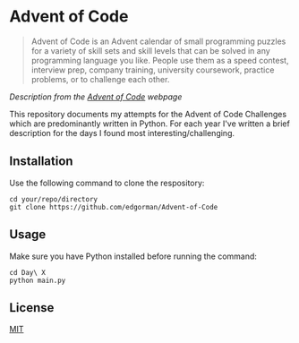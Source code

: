 # Advent of Code

> Advent of Code is an Advent calendar of small programming puzzles for a variety of skill sets and skill levels that can be solved in any programming language you like. People use them as a speed contest, interview prep, company training, university coursework, practice problems, or to challenge each other.

_Description from the [Advent of Code](https://adventofcode.com/about) webpage_

This repository documents my attempts for the Advent of Code Challenges which are predominantly written in Python. For each year I've written a brief description for the days I found most interesting/challenging.

## Installation
Use the following command to clone the respository:
```
cd your/repo/directory
git clone https://github.com/edgorman/Advent-of-Code
```

## Usage
Make sure you have Python installed before running the command:
```
cd Day\ X
python main.py
```

## License
[MIT](https://choosealicense.com/licenses/mit/)
